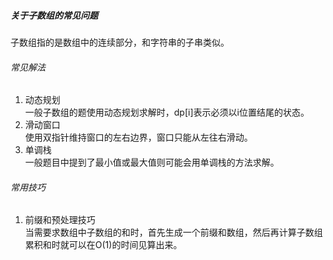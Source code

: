 ##### 关于子数组的常见问题
子数组指的是数组中的连续部分，和字符串的子串类似。  
###### 常见解法
1. 动态规划  
一般子数组的题使用动态规划求解时，dp[i]表示必须以i位置结尾的状态。  
2. 滑动窗口  
使用双指针维持窗口的左右边界，窗口只能从左往右滑动。  
3. 单调栈  
一般题目中提到了最小值或最大值则可能会用单调栈的方法求解。  
###### 常用技巧
1. 前缀和预处理技巧  
当需要求数组中子数组的和时，首先生成一个前缀和数组，然后再计算子数组累积和时就可以在O(1)的时间见算出来。
